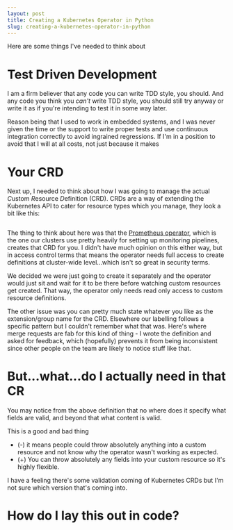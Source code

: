 ```yaml
---
layout: post
title: Creating a Kubernetes Operator in Python
slug: creating-a-kubernetes-operator-in-python
---
```



Here are some things I've needed to think about

# Test Driven Development
I am a firm believer that any code you can write TDD style, you should. And any code you think you _can't_ write TDD style, you should still try anyway or write it as if you're intending to test it in some way later.

Reason being that I used to work in embedded systems, and I was never given the time or the support to write proper tests and use continuous integration correctly to avoid ingrained regressions. If I'm in a position to avoid that I will at all costs, not just because it makes 

# Your CRD

Next up, I needed to think about how I was going to manage the actual *C*ustom *R*esource *D*efinition (CRD). CRDs are a way of extending the Kubernetes API to cater for resource types which you manage, they look a bit like this:
```
```

The thing to think about here was that the [Prometheus operator](), which is the one our clusters use pretty heavily for setting up monitoring pipelines, creates that CRD for you. I didn't have much opinion on this either way, but in access control terms that means the operator needs full access to create definitions at cluster-wide level...which isn't so great in security terms.

We decided we were just going to create it separately and the operator would just sit and wait for it to be there before watching custom resources get created. That way, the operator only needs read only access to custom resource definitions.

The other issue was you can pretty much state whatever you like as the extension/group name for the CRD. Elsewhere our labelling follows a specific pattern but I couldn't remember what that was. Here's where merge requests are fab for this kind of thing - I wrote the definition and asked for feedback, which (hopefully) prevents it from being inconsistent since other people on the team are likely to notice stuff like that.

# But...what...do I actually need in that CR
You may notice from the above definition that no where does it specify what fields are valid, and beyond that what content is valid. 

This is a good and bad thing 
- (-) it means people could throw absolutely anything into a custom resource and not know why the operator wasn't working as expected.
- (+) You can throw absolutely any fields into your custom resource so it's highly flexible.

I have a feeling there's some validation coming of Kubernetes CRDs but I'm not sure which version that's coming into.

# How do I lay this out in code?
